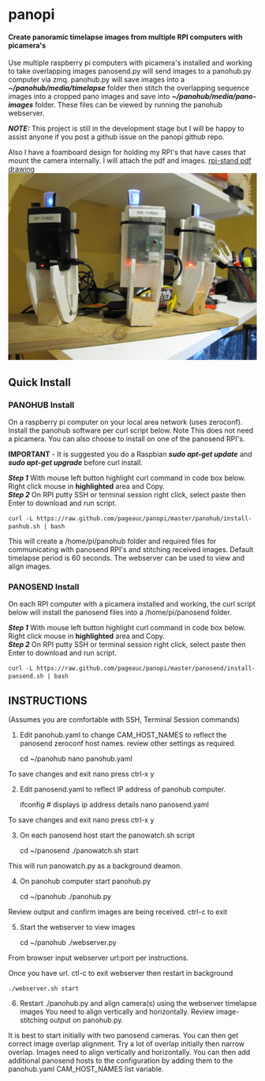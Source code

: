 # panopi
#### Create panoramic timelapse images from multiple RPI computers with picamera's

Use multiple raspberry pi computers with picamera's installed and working to take overlapping images
panosend.py will send images to a panohub.py computer via zmq. panohub.py will save images into
a ***~/panohub/media/timelapse*** folder then stitch the overlapping sequence images into a cropped pano images and save
into ***~/panohub/media/pano-images*** folder.  These files can be viewed by running the panohub webserver.

***NOTE:***  This project is still in the development stage but I will be happy to assist anyone
if you post a github issue on the panopi github repo.

Also I have a foamboard design for holding my RPI's that have cases that mount the camera internally.
I will attach the pdf and images.
[rpi-stand pdf drawing](https://github.com/pageauc/panopi/blob/master/rpi-stand.pdf)
![rpi-stand image](https://github.com/pageauc/panopi/blob/master/rpi-stand.png)

## Quick Install

### PANOHUB Install
On a raspberry pi computer on your local area network (uses zeroconf). Install the panohub software per curl
script below.  Note This does not need a picamera.  You can also choose to install on one of the
panosend RPI's.

**IMPORTANT** - It is suggested you do a Raspbian ***sudo apt-get update*** and ***sudo apt-get upgrade***
before curl install.

***Step 1*** With mouse left button highlight curl command in code box below. Right click mouse in **highlighted** area and Copy.    
***Step 2*** On RPI putty SSH or terminal session right click, select paste then Enter to download and run script.

    curl -L https://raw.github.com/pageauc/panopi/master/panohub/install-panhub.sh | bash

This will create a /home/pi/panohub folder and required files for communicating with panosend RPI's and 
stitching received images.  Default timelapse period is 60 seconds.  The webserver can be used to
view and align images.  

### PANOSEND Install
On each RPI computer with a picamera installed and working, the curl script below will install the panosend files
into a /home/pi/panosend folder.

***Step 1*** With mouse left button highlight curl command in code box below. Right click mouse in **highlighted** area and Copy.    
***Step 2*** On RPI putty SSH or terminal session right click, select paste then Enter to download and run script.

    curl -L https://raw.github.com/pageauc/panopi/master/panosend/install-pansend.sh | bash


## INSTRUCTIONS 
(Assumes you are comfortable with SSH, Terminal Session commands)

1. Edit panohub.yaml to change CAM_HOST_NAMES to reflect the panosend zeroconf host names.
  review other settings as required.    
  
    cd ~/panohub
    nano panohub.yaml

To save changes and exit nano press ctrl-x y     

2. Edit panosend.yaml to reflect IP address of panohub computer.

    ifconfig      # displays ip address details
    nano panosend.yaml  

To save changes and exit nano press ctrl-x y

3. On each panosend host start the panowatch.sh script   

    cd ~/panosend
    ./panowatch.sh start  

This will run panowatch.py as a background deamon.

4. On panohub computer start panohub.py   

    cd ~/panohub
    ./panohub.py

Review output and confirm images are being received. ctrl-c to exit    

5. Start the webserver to view images

    cd ~/panohub
    ./webserver.py

From browser input webserver url:port per instructions.

Once you have url. ctl-c to exit webserver then restart in background

    ./webserver.sh start

6. Restart ./panohub.py and align camera(s) using the webserver timelapse images
  You need to align vertically and horizontally.  Review image-stitching
  output on panohub.py.  
  
  It is best to start initially with two panosend cameras. You can then get 
  correct image overlap alignment.  Try a lot of overlap initially then narrow overlap.
  Images need to align vertically and horizontally.
  You can then add additional panosend hosts to the configuration by
  adding them to the panohub.yaml CAM_HOST_NAMES list variable.
